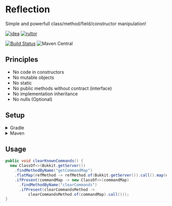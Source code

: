 # Reflection

Simple and powerfull class/method/field/constructor manipulation!

[![idea](https://www.elegantobjects.org/intellij-idea.svg)](https://www.jetbrains.com/idea/)
[![rultor](https://www.rultor.com/b/yegor256/rultor)](https://www.rultor.com/p/portlek/reflection)

[![Build Status](https://travis-ci.com/portlek/reflection.svg?branch=master)](https://travis-ci.com/portlek/reflection)
![Maven Central](https://img.shields.io/maven-central/v/io.github.portlek/reflection?label=version)

## Principles
- No code in constructors
- No mutable objects
- No static
- No public methods without contract (interface)
- No implementation inheritance
- No nulls (Optional)

## Setup
<details>
<summary>Gradle</summary>

```gradle
repositories {
    mavenCentral()
}

dependencies {
    implementation("io.github.portlek:reflection:${version}")
}
```
</details>

<details>
<summary>Maven</summary>

```xml
<dependencies>
    <dependency>
        <groupId>io.github.portlek</groupId>
        <artifactId>reflection</artifactId>
        <version>${version}</version>
    </dependency>
</dependencies>
```
</details>

## Usage
```java
public void clearKnownCommands() {
  new ClassOf<>(Bukkit.getServer())
    .findMethodByName("getCommandMap")
    .flatMap(refMethod -> refMethod.of(Bukkit.getServer()).call().map(o -> o instanceof CommandMap))
    .ifPresent(commandMap -> new ClassOf<>(commandMap)
      .findMethodByName("clearCommands")
      .ifPresent(clearCommandsMethod ->
          clearCommandsMethod.of(commandMap).call()));
}
```
